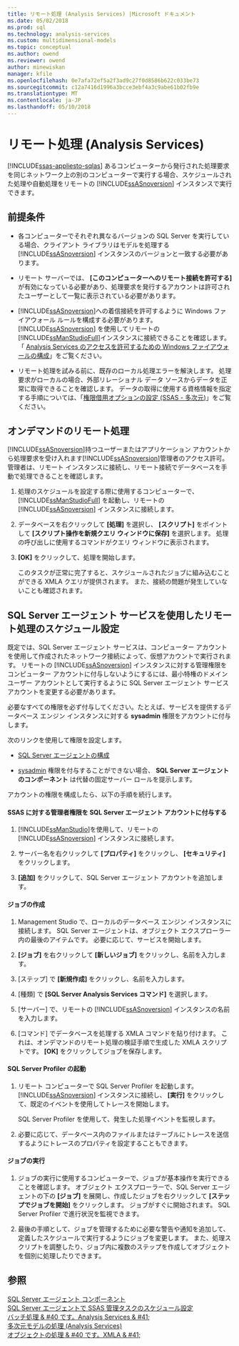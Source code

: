 ```yaml
---
title: リモート処理 (Analysis Services) |Microsoft ドキュメント
ms.date: 05/02/2018
ms.prod: sql
ms.technology: analysis-services
ms.custom: multidimensional-models
ms.topic: conceptual
ms.author: owend
ms.reviewer: owend
author: minewiskan
manager: kfile
ms.openlocfilehash: 0e7afa72ef5a2f3ad9c27f0d8586b622c033be73
ms.sourcegitcommit: c12a7416d1996a3bcce3ebf4a3c9abe61b02fb9e
ms.translationtype: MT
ms.contentlocale: ja-JP
ms.lasthandoff: 05/10/2018
---
```

# <a name="remote-processing-analysis-services"></a>リモート処理 (Analysis Services)
[!INCLUDE[ssas-appliesto-sqlas](../../includes/ssas-appliesto-sqlas.md)]
  あるコンピューターから発行された処理要求を同じネットワーク上の別のコンピューターで実行する場合、スケジュールされた処理や自動処理をリモートの [!INCLUDE[ssASnoversion](../../includes/ssasnoversion-md.md)] インスタンスで実行できます。  
  
## <a name="prerequisites"></a>前提条件  
  
-   各コンピューターでそれぞれ異なるバージョンの SQL Server を実行している場合、クライアント ライブラリはモデルを処理する [!INCLUDE[ssASnoversion](../../includes/ssasnoversion-md.md)] インスタンスのバージョンと一致する必要があります。
  
-   リモート サーバーでは、 **[このコンピューターへのリモート接続を許可する]** が有効になっている必要があり、処理要求を発行するアカウントは許可されたユーザーとして一覧に表示されている必要があります。  
  
-   [!INCLUDE[ssASnoversion](../../includes/ssasnoversion-md.md)]への着信接続を許可するように Windows ファイアウォール ルールを構成する必要があります。 [!INCLUDE[ssASnoversion](../../includes/ssasnoversion-md.md)] を使用してリモートの [!INCLUDE[ssManStudioFull](../../includes/ssmanstudiofull-md.md)]インスタンスに接続できることを確認します。 「 [Analysis Services のアクセスを許可するための Windows ファイアウォールの構成](../../analysis-services/instances/configure-the-windows-firewall-to-allow-analysis-services-access.md)」をご覧ください。  
  
-   リモート処理を試みる前に、既存のローカル処理エラーを解決します。 処理要求がローカルの場合、外部リレーショナル データ ソースからデータを正常に取得できることを確認します。 データの取得に使用する資格情報を指定する手順については、「[権限借用オプションの設定 &#40;SSAS - 多次元&#41;](../../analysis-services/multidimensional-models/set-impersonation-options-ssas-multidimensional.md)」をご覧ください。  
  
## <a name="on-demand-remote-processing"></a>オンデマンドのリモート処理  
 [!INCLUDE[ssASnoversion](../../includes/ssasnoversion-md.md)]持つユーザーまたはアプリケーション アカウントから処理要求を受け入れます[!INCLUDE[ssASnoversion](../../includes/ssasnoversion-md.md)]管理者のアクセス許可。 管理者は、リモート インスタンスに接続し、リモート接続でデータベースを手動で処理できることを確認します。  
  
1.  処理のスケジュールを設定する際に使用するコンピューターで、 [!INCLUDE[ssManStudioFull](../../includes/ssmanstudiofull-md.md)] を起動し、リモートの [!INCLUDE[ssASnoversion](../../includes/ssasnoversion-md.md)] インスタンスに接続します。  
  
2.  データベースを右クリックして **[処理]** を選択し、 **[スクリプト]** をポイントして **[スクリプト操作を新規クエリ ウィンドウに保存]** を選択します。 処理の呼び出しに使用するコマンドがクエリ ウィンドウに表示されます。  
  
3.  **[OK]** をクリックして、処理を開始します。  
  
     このタスクが正常に完了すると、スケジュールされたジョブに組み込むことができる XMLA クエリが提供されます。 また、接続の問題が発生していないことも確認されます。  
  
## <a name="schedule-remote-processing-using-sql-server-agent-service"></a>SQL Server エージェント サービスを使用したリモート処理のスケジュール設定  
 既定では、SQL Server エージェント サービスは、コンピューター アカウントを使用して作成されたネットワーク接続によって、仮想アカウントで実行されます。 リモートの [!INCLUDE[ssASnoversion](../../includes/ssasnoversion-md.md)] インスタンスに対する管理権限をコンピューター アカウントに付与しないようにするには、最小特権のドメイン ユーザー アカウントとして実行するように SQL Server エージェント サービス アカウントを変更する必要があります。  
  
 必要なすべての権限を必ず付与してください。たとえば、サービスを提供するデータベース エンジン インスタンスに対する **sysadmin** 権限をアカウントに付与します。  
  
 次のリンクを使用して権限を設定します。  
  
-   [SQL Server エージェントの構成](http://msdn.microsoft.com/library/2e361a62-9e92-4fcd-80d7-d6960f127900)  
  
-   [sysadmin](http://msdn.microsoft.com/library/8d1dc600-aabb-416f-b3af-fbc9fccfd0ec) 権限を付与することができない場合、 **SQL Server エージェントのコンポーネント** は代替の固定サーバー ロールを提示します。  
  
 アカウントの権限を構成したら、以下の手順を続行します。  
  
#### <a name="grant-the-sql-server-agent-account-administrator-permission-on-ssas"></a>SSAS に対する管理者権限を SQL Server エージェント アカウントに付与する  
  
1.  [!INCLUDE[ssManStudio](../../includes/ssmanstudio-md.md)]を使用して、リモートの [!INCLUDE[ssASnoversion](../../includes/ssasnoversion-md.md)] インスタンスに接続します。  
  
2.  サーバー名を右クリックして **[プロパティ]** をクリックし、 **[セキュリティ]** をクリックします。  
  
3.  **[追加]** をクリックして、SQL Server エージェント アカウントを追加します。  
  
#### <a name="create-the-job"></a>ジョブの作成  
  
1.  Management Studio で、ローカルのデータベース エンジン インスタンスに接続します。 SQL Server エージェントは、オブジェクト エクスプローラー内の最後のアイテムです。 必要に応じて、サービスを開始します。  
  
2.  **[ジョブ]** を右クリックして **[新しいジョブ]** をクリックし、名前を入力します。  
  
3.  [ステップ] で **[新規作成]** をクリックし、名前を入力します。  
  
4.  [種類] で **[SQL Server Analysis Services コマンド]** を選択します。  
  
5.  [サーバー] で、リモートの [!INCLUDE[ssASnoversion](../../includes/ssasnoversion-md.md)] インスタンスの名前を入力します。  
  
6.  [コマンド] でデータベースを処理する XMLA コマンドを貼り付けます。 これは、オンデマンドのリモート処理の検証手順で生成した XMLA スクリプトです。 **[OK]** をクリックしてジョブを保存します。  
  
#### <a name="start-sql-server-profiler"></a>SQL Server Profiler の起動  
  
1.  リモート コンピューターで SQL Server Profiler を起動します。 [!INCLUDE[ssASnoversion](../../includes/ssasnoversion-md.md)] インスタンスに接続し、 **[実行]** をクリックして、既定のイベントを使用してトレースを開始します。  
  
     SQL Server Profiler を使用して、発生した処理イベントを監視します。  
  
2.  必要に応じて、データベース内のファイルまたはテーブルにトレースを送信するようにトレースのプロパティを設定することもできます。  
  
#### <a name="run-the-job"></a>ジョブの実行  
  
1.  ジョブの実行に使用するコンピューターで、ジョブが基本操作を実行できることを確認します。 オブジェクト エクスプローラーで、SQL Server エージェントの下の **[ジョブ]** を展開し、作成したジョブを右クリックして **[ステップでジョブを開始]** をクリックします。 ジョブがすぐに開始されます。 SQL Server Profiler で進行状況を監視できます。  
  
2.  最後の手順として、ジョブを管理するために必要な警告や通知を追加して、定義したスケジュールで実行するようにジョブを変更します。 また、処理スクリプトを調整したり、ジョブ内に複数のステップを作成してオブジェクトを個別に処理したりできます。  
  
## <a name="see-also"></a>参照  
 [SQL Server エージェント コンポーネント](http://msdn.microsoft.com/library/8d1dc600-aabb-416f-b3af-fbc9fccfd0ec)   
 [SQL Server エージェントで SSAS 管理タスクのスケジュール設定](../../analysis-services/instances/schedule-ssas-administrative-tasks-with-sql-server-agent.md)   
 [バッチ処理 & #40 です。Analysis Services & #41;](../../analysis-services/multidimensional-models/batch-processing-analysis-services.md)   
 [多次元モデルの処理 &#40;Analysis Services&#41;](../../analysis-services/multidimensional-models/processing-a-multidimensional-model-analysis-services.md)   
 [オブジェクトの処理 & #40 です。XMLA & #41;](../../analysis-services/multidimensional-models-scripting-language-assl-xmla/processing-objects-xmla.md)  
  
  
